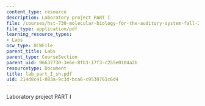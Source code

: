 ```yaml
---
content_type: resource
description: Laboratory project PART I
file: /courses/hst-730-molecular-biology-for-the-auditory-system-fall-2002/214d8c41883a9c3dbca6c9530761c6d4_lab_part_I_sh.pdf
file_type: application/pdf
learning_resource_types:
- Labs
ocw_type: OCWFile
parent_title: Labs
parent_type: CourseSection
parent_uid: 96637730-3e6e-8fb3-17f3-c255e0104a2b
resourcetype: Document
title: lab_part_I_sh.pdf
uid: 214d8c41-883a-9c3d-bca6-c9530761c6d4
---
```

Laboratory project PART I

